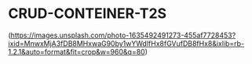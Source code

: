 # CRUD-CONTEINER-T2S
(https://images.unsplash.com/photo-1635492491273-455af7728453?ixid=MnwxMjA3fDB8MHxwaG90by1wYWdlfHx8fGVufDB8fHx8&ixlib=rb-1.2.1&auto=format&fit=crop&w=960&q=80)
